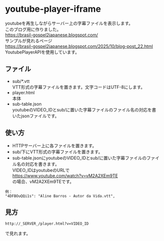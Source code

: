 # youtube-player-iframe

youtubeを再生しながらサーバー上の字幕ファイルを表示します。  
このブログ用に作りました。  
https://brasil-gospel2japanese.blogspot.com/  
サンプルが見れるページ  
https://brasil-gospel2japanese.blogspot.com/2025/10/blog-post_22.html  
YoutubePlayerAPIを使用しています。

## ファイル
- sub/*.vtt  
VTT形式の字幕ファイルを置きます。文字コードはUTF-8にします。
- player.html  
本体
- sub-table.json  
youtubeのVIDEO_IDとsub/に置いた字幕ファイルのファイル名の対応を書いたjsonファイルです。  

## 使い方
- HTTPサーバー上に各ファイルを置きます。
- sub/下にVTT形式の字幕ファイルを置きます。
- sub-table.jsonにyoutubeのVIDEO_IDとsub/に置いた字幕ファイルのファイル名の対応を書きます。  
VIDEO_IDはyoutubeのURLで  
https://www.youtube.com/watch?v=vM2A2XEm9TE  
の場合、vM2A2XEm9TEです。
```
例：
"4DFBOuQQi1s": "Aline Barros - Autor da Vida.vtt",
```

## 見方
```
http://_SERVER_/player.html?v=VIDEO_ID  
```
で見れます。    
